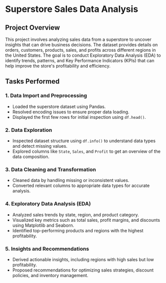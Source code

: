 # Superstore Sales Data Analysis

## Project Overview

This project involves analyzing sales data from a superstore to uncover insights that can drive business decisions. The dataset provides details on orders, customers, products, sales, and profits across different regions in the United States. The goal is to conduct Exploratory Data Analysis (EDA) to identify trends, patterns, and Key Performance Indicators (KPIs) that can help improve the store's profitability and efficiency.

## Tasks Performed

### 1. Data Import and Preprocessing
- Loaded the superstore dataset using Pandas.
- Resolved encoding issues to ensure proper data loading.
- Displayed the first few rows for initial inspection using `df.head()`.

### 2. Data Exploration
- Inspected dataset structure using `df.info()` to understand data types and detect missing values.
- Explored columns like `State`, `Sales`, and `Profit` to get an overview of the data composition.

### 3. Data Cleaning and Transformation
- Cleaned data by handling missing or inconsistent values.
- Converted relevant columns to appropriate data types for accurate analysis.

### 4. Exploratory Data Analysis (EDA)
- Analyzed sales trends by state, region, and product category.
- Visualized key metrics such as total sales, profit margins, and discounts using Matplotlib and Seaborn.
- Identified top-performing products and regions with the highest profitability.

### 5. Insights and Recommendations
- Derived actionable insights, including regions with high sales but low profitability.
- Proposed recommendations for optimizing sales strategies, discount policies, and inventory management.

